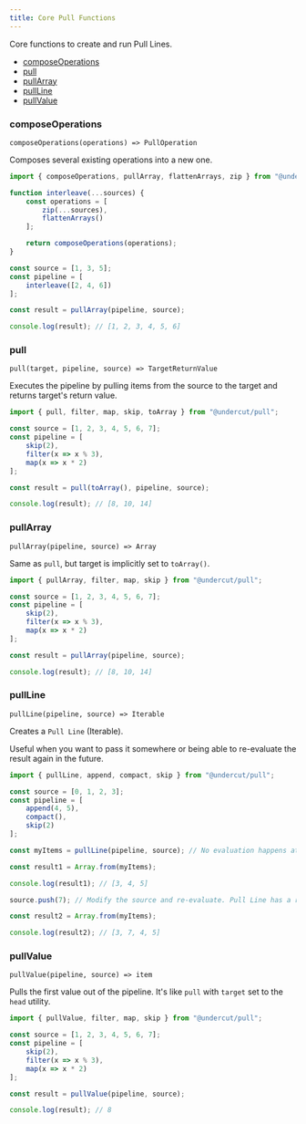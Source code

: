 ```yaml
---
title: Core Pull Functions
---
```


Core functions to create and run Pull Lines.

- [composeOperations](#composeoperations)
- [pull](#pull)
- [pullArray](#pullarray)
- [pullLine](#pullline)
- [pullValue](#pullvalue)

### composeOperations

`composeOperations(operations) => PullOperation`

Composes several existing operations into a new one.

```js
import { composeOperations, pullArray, flattenArrays, zip } from "@undercut/pull";

function interleave(...sources) {
    const operations = [
        zip(...sources),
        flattenArrays()
    ];

    return composeOperations(operations);
}

const source = [1, 3, 5];
const pipeline = [
    interleave([2, 4, 6])
];

const result = pullArray(pipeline, source);

console.log(result); // [1, 2, 3, 4, 5, 6]
```

### pull

`pull(target, pipeline, source) => TargetReturnValue`

Executes the pipeline by pulling items from the source to the target and returns target's return value.

```js
import { pull, filter, map, skip, toArray } from "@undercut/pull";

const source = [1, 2, 3, 4, 5, 6, 7];
const pipeline = [
    skip(2),
    filter(x => x % 3),
    map(x => x * 2)
];

const result = pull(toArray(), pipeline, source);

console.log(result); // [8, 10, 14]
```

### pullArray

`pullArray(pipeline, source) => Array`

Same as `pull`, but target is implicitly set to `toArray()`.

```js
import { pullArray, filter, map, skip } from "@undercut/pull";

const source = [1, 2, 3, 4, 5, 6, 7];
const pipeline = [
    skip(2),
    filter(x => x % 3),
    map(x => x * 2)
];

const result = pullArray(pipeline, source);

console.log(result); // [8, 10, 14]
```

### pullLine

`pullLine(pipeline, source) => Iterable`

Creates a `Pull Line` (Iterable).

Useful when you want to pass it somewhere or being able to re-evaluate the result again in the future.

```js
import { pullLine, append, compact, skip } from "@undercut/pull";

const source = [0, 1, 2, 3];
const pipeline = [
    append(4, 5),
    compact(),
    skip(2)
];

const myItems = pullLine(pipeline, source); // No evaluation happens at this step.

const result1 = Array.from(myItems);

console.log(result1); // [3, 4, 5]

source.push(7); // Modify the source and re-evaluate. Pull Line has a reference to the source.

const result2 = Array.from(myItems);

console.log(result2); // [3, 7, 4, 5]
```

### pullValue

`pullValue(pipeline, source) => item`

Pulls the first value out of the pipeline. It's like `pull` with `target` set to the `head` utility.

```js
import { pullValue, filter, map, skip } from "@undercut/pull";

const source = [1, 2, 3, 4, 5, 6, 7];
const pipeline = [
    skip(2),
    filter(x => x % 3),
    map(x => x * 2)
];

const result = pullValue(pipeline, source);

console.log(result); // 8
```
